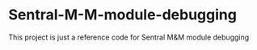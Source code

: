 # Sentral-M-M-module-debugging
This project is just a reference code for Sentral M&amp;M module debugging
